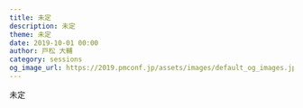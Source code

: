 ```yaml
---
title: 未定
description: 未定
theme: 未定
date: 2019-10-01 00:00
author: 戸松 大輔
category: sessions
og_image_url: https://2019.pmconf.jp/assets/images/default_og_images.jpg
---
```

未定
